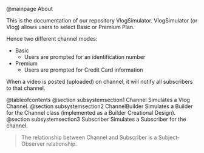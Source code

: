 @mainpage About

This is the documentation of our repository VlogSimulator. VlogSimulator (or Vlog) allows users to select Basic or Premium Plan.

Hence two different channel modes:
- Basic
    - Users are prompted for an identification number
- Premium
    - Users are prompted for Credit Card information

When a video is posted (uploaded) on channel, it will notify all subscribers to that channel.

@tableofcontents
@section subsystemsection1 Channel
Simulates a Vlog Channel.
@section subsystemsection2 ChannelBuilder
Simulates a Builder for the Channel class (implemented as a Builder Creational Design).
@section subsystemsection3 Subscriber
Simulates a Subscriber for the channel.

> The relationship between Channel and Subscriber is a Subject-Observer relationship.